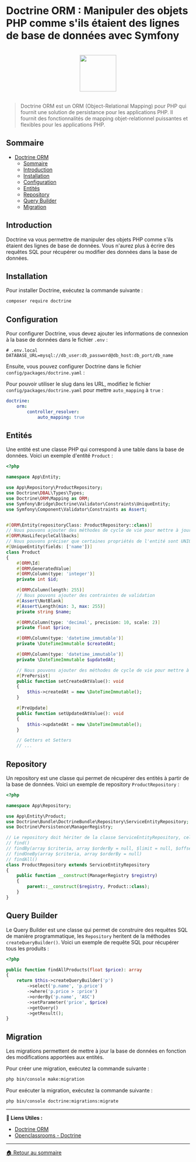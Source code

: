 # Doctrine ORM : Manipuler des objets PHP comme s'ils étaient des lignes de base de données avec Symfony

<br>

<center>
<img src="https://symfony.com/logos/symfony_black_03.png" width="100">
</center>

<br>

> Doctrine ORM est un ORM (Object-Relational Mapping) pour PHP qui fournit une solution de persistance pour les applications PHP. Il fournit des fonctionnalités de mapping objet-relationnel puissantes et flexibles pour les applications PHP.

## Sommaire

-   [Doctrine ORM](#doctrine-orm)
    -   [Sommaire](#sommaire)
    -   [Introduction](#introduction)
    -   [Installation](#installation)
    -   [Configuration](#configuration)
    -   [Entités](#entités)
    -   [Repository](#repository)
    -   [Query Builder](#query-builder)
    -   [Migration](#migration)

## Introduction

Doctrine va vous permettre de manipuler des objets PHP comme s'ils étaient des lignes de base de données. Vous n'aurez plus à écrire des requêtes SQL pour récupérer ou modifier des données dans la base de données.

## Installation

Pour installer Doctrine, exécutez la commande suivante :

```bash
composer require doctrine
```

## Configuration

Pour configurer Doctrine, vous devez ajouter les informations de connexion à la base de données dans le fichier `.env` :

```env
# .env.local
DATABASE_URL=mysql://db_user:db_password@db_host:db_port/db_name
```

Ensuite, vous pouvez configurer Doctrine dans le fichier `config/packages/doctrine.yaml` :

Pour pouvoir utiliser le slug dans les URL, modifiez le fichier `config/packages/doctrine.yaml` pour mettre `auto_mapping` à `true` :

```yaml
doctrine:
    orm:
        controller_resolver:
            auto_mapping: true
```

## Entités

Une entité est une classe PHP qui correspond à une table dans la base de données. Voici un exemple d'entité `Product` :

```php
<?php

namespace App\Entity;

use App\Repository\ProductRepository;
use Doctrine\DBAL\Types\Types;
use Doctrine\ORM\Mapping as ORM;
use Symfony\Bridge\Doctrine\Validator\Constraints\UniqueEntity;
use Symfony\Component\Validator\Constraints as Assert;


#[ORM\Entity(repositoryClass: ProductRepository::class)]
// Nous pouvons ajouter des méthodes de cycle de vie pour mettre à jour les dates de création et de mise à jour, en utilisant les annotations ORM
#[ORM\HasLifecycleCallbacks]
// Nous pouvons préciser que certaines propriétés de l'entité sont UNIQUE
#[UniqueEntity(fields: ['name'])]
class Product
{
    #[ORM\Id]
    #[ORM\GeneratedValue]
    #[ORM\Column(type: 'integer')]
    private int $id;

    #[ORM\Column(length: 255)]
    // Nous pouvons ajouter des contraintes de validation
    #[Assert\NotBlank]
    #[Assert\Length(min: 3, max: 255)]
    private string $name;

    #[ORM\Column(type: 'decimal', precision: 10, scale: 2)]
    private float $price;

    #[ORM\Column(type: 'datetime_immutable')]
    private \DateTimeImmutable $createdAt;

    #[ORM\Column(type: 'datetime_immutable')]
    private \DateTimeImmutable $updatedAt;

    // Nous pouvons ajouter des méthodes de cycle de vie pour mettre à jour les dates de création et de mise à jour
    #[PrePersist]
    public function setCreatedAtValue(): void
    {
        $this->createdAt = new \DateTimeImmutable();
    }

    #[PreUpdate]
    public function setUpdatedAtValue(): void
    {
        $this->updatedAt = new \DateTimeImmutable();
    }

    // Getters et Setters
    // ...
```

## Repository

Un repository est une classe qui permet de récupérer des entités à partir de la base de données. Voici un exemple de repository `ProductRepository` :

```php
<?php

namespace App\Repository;

use App\Entity\Product;
use Doctrine\Bundle\DoctrineBundle\Repository\ServiceEntityRepository;
use Doctrine\Persistence\ManagerRegistry;

// Le repository doit hériter de la classe ServiceEntityRepository, cela permet d'utiliser les méthodes de base de données de Doctrine ORM :
// find()
// findBy(array $criteria, array $orderBy = null, $limit = null, $offset = null)
// findOneBy(array $criteria, array $orderBy = null)
// findAll()
class ProductRepository extends ServiceEntityRepository
{
    public function __construct(ManagerRegistry $registry)
    {
        parent::__construct($registry, Product::class);
    }
}
```

## Query Builder

Le Query Builder est une classe qui permet de construire des requêtes SQL de manière programmatique, les `Repository` heritent de la méthodes `createQueryBuilder()`. Voici un exemple de requête SQL pour récupérer tous les produits :

```php
<?php

public function findAllProducts(float $price): array
{
    return $this->createQueryBuilder('p')
        ->select('p.name', 'p.price')
        ->where('p.price > :price')
        ->orderBy('p.name', 'ASC')
        ->setParameter('price', $price)
        ->getQuery()
        ->getResult();
}
```

## Migration

Les migrations permettent de mettre à jour la base de données en fonction des modifications apportées aux entités.

Pour créer une migration, exécutez la commande suivante :

```bash
php bin/console make:migration
```

Pour exécuter la migration, exécutez la commande suivante :

```bash
php bin/console doctrine:migrations:migrate
```

---

**🔗 Liens Utiles :**

-   [Doctrine ORM](https://www.doctrine-project.org/projects/orm.html)
-   [Openclassrooms - Doctrine](https://openclassrooms.com/fr/courses/3619856-developpez-votre-site-web-avec-le-framework-symfony/3622293-la-couche-metier-les-entites)

---

[🏠 Retour au sommaire](#)
